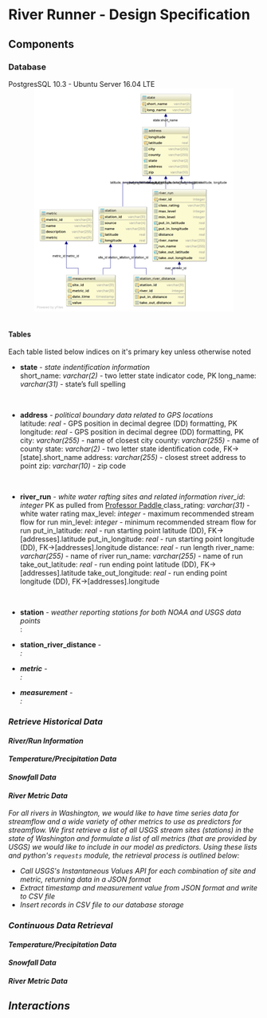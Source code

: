 # River Runner - Design Specification

## Components

### Database
PostgresSQL 10.3 - Ubuntu Server 16.04 LTE
</br>
<img src="https://raw.githubusercontent.com/kentdanas/RiverRunner/master/doc/schema.png" width=400 style='display:block; margin-left:auto; margin-right:auto'>
<br/>
#### Tables
Each table listed below indices on it's primary key unless otherwise noted
* <b>state</b> - <i>state indentification information</i>     
  short_name: <em>varchar(2)</em> -  two letter state indicator code, PK
  long_name: <em>varchar(31)</em> - state’s full spelling    
<br/>

* <b>address</b> - <i>political boundary data related to GPS locations</i>     
  latitude: <em>real</em> - GPS position in decimal degree (DD) formatting, PK
  longitude: <em>real</em> - GPS position in decimal degree (DD) formatting, PK
  city: <em>varchar(255)</em> - name of closest city
  county: <em>varchar(255)</em> - name of county
  state: <em>varchar(2)</em> - two letter state identification code, FK->[state].short_name
  address: <em>varchar(255)</em> - closest street address to point
  zip: <em>varchar(10)</em> - zip code
<br/>

* <b>river_run</b> - <i>white water rafting sites and related information </i>
  <em>river_id</em>: <em>integer</em> PK as pulled  from <a alt='Professor Paddle' href='http://www.professorpaddle.com'>Professor Paddle </a>
  class_rating: <em>varchar(31)</em> - white water rating
  max_level: <em>integer</em> - maximum recommended stream flow for run
  min_level: <em>integer</em> - minimum recommended stream flow for run
  put_in_latitude: <em>real</em> - run starting point latitude (DD), FK->[addresses].latitude
  put_in_longitude: <em>real</em> - run starting point longitude (DD), FK->[addresses].longitude
  distance: <em>real</em> - run length
  river_name: <em>varchar(255)</em> - name of river
  run_name: <em>varchar(255)</em> - name of run
  take_out_latitude: <em>real</em> - run ending point latitude (DD), FK->[addresses].latitude
  take_out_longitude: <em>real</em> - run ending point longitude (DD), FK->[addresses].longitude
<br/>

* <b>station</b> - <i>weather reporting stations for both NOAA and USGS data points</i>     
<em></em>: <em></em>

* <b>station_river_distance</b> - <i></em>     
<em></em>: <em></em>

* <b>metric</b> - <i></i>     
<em></em>: <em></em>

* <b>measurement</b> - <i></i>     
<em></em>: <em></em>  

### Retrieve Historical Data

#### River/Run Information

#### Temperature/Precipitation Data

#### Snowfall Data

#### River Metric Data

For all rivers in Washington, we would like to have time series data for streamflow and a wide variety of other metrics to use as predictors for streamflow. We first retrieve a list of all USGS stream sites (stations) in the state of Washington and formulate a list of all metrics (that are provided by USGS) we would like to include in our model as predictors. Using these lists and python's `requests` module, the retrieval process is outlined below:

* Call USGS's Instantaneous Values API for each combination of site and metric, returning data in a JSON format
* Extract timestamp and measurement value from JSON format and write to CSV file
* Insert records in CSV file to our database storage

### Continuous Data Retrieval

#### Temperature/Precipitation Data

#### Snowfall Data

#### River Metric Data

## Interactions
